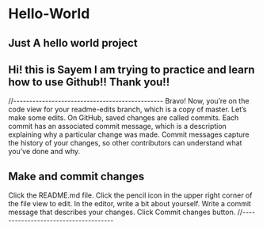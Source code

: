 # Hello-World
Just A hello world project
--------------------------------------------
Hi! this is Sayem I am trying to practice and learn how to use Github!!
Thank you!! 
-----------------------------------------------------------------------------

//-----------------------------------------------
Bravo! Now, you’re on the code view for your readme-edits branch, which is a copy of master. Let’s make some edits.
On GitHub, saved changes are called commits. Each commit has an associated commit message, which is a description explaining why a particular change was made. Commit messages capture the history of your changes, so other contributors can understand what you’ve done and why.


Make and commit changes
-------------------------------
Click the README.md file.
Click the  pencil icon in the upper right corner of the file view to edit.
In the editor, write a bit about yourself.
Write a commit message that describes your changes.
Click Commit changes button.
//-------------------------------------
